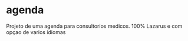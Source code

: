 # agenda
Projeto de uma agenda para consultorios medicos. 100% Lazarus e com opçao de varios idiomas
